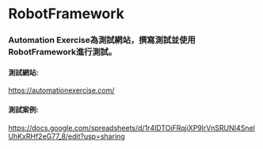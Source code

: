 # RobotFramework
### Automation Exercise為測試網站，撰寫測試並使用RobotFramework進行測試。<br>
#### 測試網站:<br>
https://automationexercise.com/<br>
#### 測試案例:<br>
https://docs.google.com/spreadsheets/d/1r4lDTOjFRqjiXP9lrVnSRUNI4SnelUhKxRHf2eG77_8/edit?usp=sharing<br>